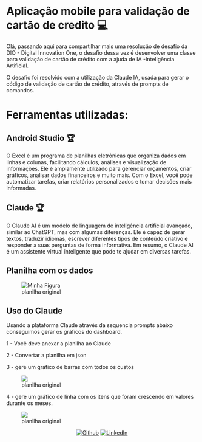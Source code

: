 # Aplicação mobile para validação de cartão de credito 💻

Olá, passando aqui para compartilhar mais uma resolução de desafio da DIO - Digital Innovation One, o desafio dessa vez é desenvolver uma classe para validação de cartão de crédito com a ajuda de IA -Inteligência Artificial. 

O desafio foi resolvido com a utilização da Claude IA, usada para gerar o código de validação de cartão de crédito, através de prompts de comandos.

# Ferramentas utilizadas: 

## Android Studio 🏆
O Excel é um programa de planilhas eletrônicas que organiza dados em linhas e colunas, facilitando cálculos, análises e visualização de informações. Ele é amplamente utilizado para gerenciar orçamentos, criar gráficos, analisar dados financeiros e muito mais. Com o Excel, você pode automatizar tarefas, criar relatórios personalizados e tomar decisões mais informadas.

## Claude  🏆
O Claude AI é um modelo de linguagem de inteligência artificial avançado, similar ao ChatGPT, mas com algumas diferenças. Ele é capaz de gerar textos, traduzir idiomas, escrever diferentes tipos de conteúdo criativo e responder a suas perguntas de forma informativa. Em resumo, o Claude AI é um assistente virtual inteligente que pode te ajudar em diversas tarefas.

## Planilha com os dados

<figure>
  <img src="https://firebasestorage.googleapis.com/v0/b/banco01-9e30b.appspot.com/o/repostorio_img%2FCaptura%20de%20tela%202024-12-18%20160629.png?alt=media&token=32c50df1-0182-40c7-b2f5-392cf2766841" alt="Minha Figura">
  <figcaption>planilha original</figcaption>
</figure>

## Uso do Claude

Usando a plataforma Claude através da sequencia prompts abaixo conseguimos gerar os gráficos do dashboard.

1 - Você deve anexar a planilha ao Claude

2 - Convertar a planilha em json

3 - gere um gráfico de barras com todos os custos


<figure>
  <img src="https://firebasestorage.googleapis.com/v0/b/banco01-9e30b.appspot.com/o/repostorio_img%2FCaptura%20de%20tela%202024-12-18%20175734.png?alt=media&token=da82be4a-0157-45fb-8765-765e334aa811">
  <figcaption>planilha original</figcaption>
</figure>


4 - gere um gráfico de linha com os itens que foram crescendo em valores durante os meses.


<figure>
  <img src="https://firebasestorage.googleapis.com/v0/b/banco01-9e30b.appspot.com/o/repostorio_img%2FCaptura%20de%20tela%202024-12-18%20180455.png?alt=media&token=8eb6f758-644c-4b3c-9f00-079369c2f696">
  <figcaption>planilha original</figcaption>
</figure>


<p align="center"><a 
href="https://github.com/antoniojose2023" target="_blank"><img alt="Github" 
src="https://img.shields.io/badge/GitHub-%2312100E.svg?&style=for-the-badge&logo=Github&logoColor=white" /></a> <a 
href="https://www.linkedin.com/in/antoniojoseuchoa/" target="_blank"><img alt="LinkedIn" 
src="https://img.shields.io/badge/linkedin-%2312100E.svg?&style=for-the-badge&logo=linkedin&logoColor=blue" /></a> <a 
</p>
